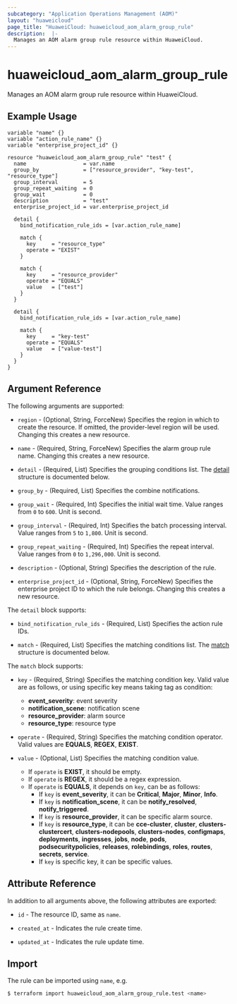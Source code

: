 ```yaml
---
subcategory: "Application Operations Management (AOM)"
layout: "huaweicloud"
page_title: "HuaweiCloud: huaweicloud_aom_alarm_group_rule"
description:  |-
  Manages an AOM alarm group rule resource within HuaweiCloud.
---
```


# huaweicloud_aom_alarm_group_rule

Manages an AOM alarm group rule resource within HuaweiCloud.

## Example Usage

```hcl
variable "name" {}
variable "action_rule_name" {}
variable "enterprise_project_id" {}

resource "huaweicloud_aom_alarm_group_rule" "test" {
  name                  = var.name
  group_by              = ["resource_provider", "key-test", "resource_type"]
  group_interval        = 5
  group_repeat_waiting  = 0
  group_wait            = 0
  description           = "test"
  enterprise_project_id = var.enterprise_project_id

  detail {
    bind_notification_rule_ids = [var.action_rule_name]

    match {
      key     = "resource_type"
      operate = "EXIST"
    }

    match {
      key     = "resource_provider"
      operate = "EQUALS"
      value   = ["test"]
    }
  }

  detail {
    bind_notification_rule_ids = [var.action_rule_name]

    match {
      key     = "key-test"
      operate = "EQUALS"
      value   = ["value-test"]
    }
  }
}
```

## Argument Reference

The following arguments are supported:

* `region` - (Optional, String, ForceNew) Specifies the region in which to create the resource.
  If omitted, the provider-level region will be used.
  Changing this creates a new resource.

* `name` - (Required, String, ForceNew) Specifies the alarm group rule name.
  Changing this creates a new resource.

* `detail` - (Required, List) Specifies the grouping conditions list.
  The [detail](#block--detail) structure is documented below.

* `group_by` - (Required, List) Specifies the combine notifications.

* `group_wait` - (Required, Int) Specifies the initial wait time.
  Value ranges from `0` to `600`. Unit is second.

* `group_interval` - (Required, Int) Specifies the batch processing interval.
  Value ranges from `5` to `1,800`. Unit is second.

* `group_repeat_waiting` - (Required, Int) Specifies the repeat interval.
  Value ranges from `0` to `1,296,000`. Unit is second.

* `description` - (Optional, String) Specifies the description of the rule.

* `enterprise_project_id` - (Optional, String, ForceNew) Specifies the enterprise project ID to which the rule belongs.
  Changing this creates a new resource.

<a name="block--detail"></a>
The `detail` block supports:

* `bind_notification_rule_ids` - (Required, List) Specifies the action rule IDs.

* `match` - (Required, List) Specifies the matching conditions list.
  The [match](#block--detail--match) structure is documented below.

<a name="block--detail--match"></a>
The `match` block supports:

* `key` - (Required, String) Specifies the matching condition key.
  Valid value are as follows, or using specific key means taking tag as condition:
  + **event_severity**: event severity
  + **notification_scene**: notification scene
  + **resource_provider**: alarm source
  + **resource_type**: resource type

* `operate` - (Required, String) Specifies the matching condition operator. Valid values are **EQUALS**, **REGEX**, **EXIST**.

* `value` - (Optional, List) Specifies the matching condition value.
  + If `operate` is **EXIST**, it should be empty.
  + If `operate` is **REGEX**, it should be a regex expression.
  + If `operate` is **EQUALS**, it depends on `key`, can be as follows:
      - If `key` is **event_severity**, it can be **Critical**, **Major**, **Minor**, **Info**.
      - If `key` is **notification_scene**, it can be **notify_resolved**, **notify_triggered**.
      - If `key` is **resource_provider**, it can be specific alarm source.
      - If `key` is **resource_type**, it can be **cce-cluster**, **cluster**, **clusters-clustercert**, **clusters-nodepools**,
      **clusters-nodes**, **configmaps**, **deployments**, **ingresses**, **jobs**, **node**, **pods**,
      **podsecuritypolicies**, **releases**, **rolebindings**, **roles**, **routes**, **secrets**, **service**.
      - If `key` is specific key, it can be specific values.

## Attribute Reference

In addition to all arguments above, the following attributes are exported:

* `id` - The resource ID, same as `name`.

* `created_at` - Indicates the rule create time.

* `updated_at` - Indicates the rule update time.

## Import

The rule can be imported using `name`, e.g.

```bash
$ terraform import huaweicloud_aom_alarm_group_rule.test <name>
```
